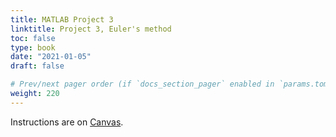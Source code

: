 ```yaml
---
title: MATLAB Project 3
linktitle: Project 3, Euler's method
toc: false
type: book
date: "2021-01-05"
draft: false 

# Prev/next pager order (if `docs_section_pager` enabled in `params.toml`)
weight: 220
---
```



Instructions are on [Canvas](https://njit.instructure.com/courses/22634/assignments/207553).
 


